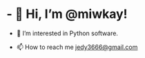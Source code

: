 # - 👋 Hi, I’m @miwkay!
- 👀 I’m interested in Python software.
<!---
- 🌱 I’m currently learning Python.
- 💞️ I’m looking to collaborate on ...
--->
- 📫 How to reach me jedy3666@gmail.com

<!---
miwkay/miwkay is a ✨ special ✨ repository because its `README.md` (this file) appears on your GitHub profile.
You can click the Preview link to take a look at your changes.
--->
